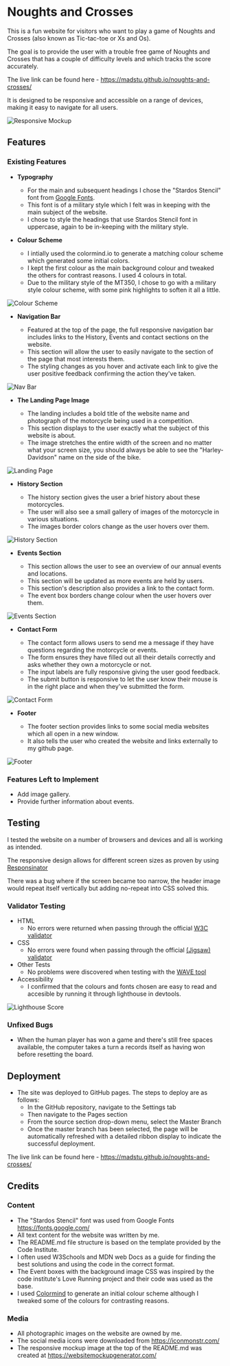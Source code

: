 # Noughts and Crosses

This is a fun website for visitors who want to play a game of Noughts and Crosses (also known as Tic-tac-toe or Xs and Os). 

The goal is to provide the user with a trouble free game of Noughts and Crosses that has a couple of difficulty levels and which tracks the score accurately.

The live link can be found here - https://madstu.github.io/noughts-and-crosses/

It is designed to be responsive and accessible on a range of devices, making it easy to navigate for all users.

![Responsive Mockup](https://raw.githubusercontent.com/MadStu/HTMLCSSEPP/main/assets/images/readme-images/responsive-website-mockup.png)

## Features 

### Existing Features

- __Typography__

  - For the main and subsequent headings I chose the "Stardos Stencil" font from [Google Fonts](https://fonts.google.com/specimen/Stardos+Stencil).
  - This font is of a military style which I felt was in keeping with the main subject of the website.
  - I chose to style the headings that use Stardos Stencil font in uppercase, again to be in-keeping with the military style.

- __Colour Scheme__

  - I intially used the colormind.io to generate a matching colour scheme which generated some initial colors.
  - I kept the first colour as the main background colour and tweaked the others for contrast reasons. I used 4 colours in total. 
  - Due to the military style of the MT350, I chose to go with a military style colour scheme, with some pink highlights to soften it all a little.

![Colour Scheme](https://raw.githubusercontent.com/MadStu/HTMLCSSEPP/main/assets/images/readme-images/colour-scheme.png)

- __Navigation Bar__

  - Featured at the top of the page, the full responsive navigation bar includes links to the History, Events and contact sections on the website.
  - This section will allow the user to easily navigate to the section of the page that most interests them. 
  - The styling changes as you hover and activate each link to give the user positive feedback confirming the action they've taken.

![Nav Bar](https://raw.githubusercontent.com/MadStu/HTMLCSSEPP/main/assets/images/readme-images/nav-bar.png)

- __The Landing Page Image__

  - The landing includes a bold title of the website name and photograph of the motorcycle being used in a competition.
  - This section displays to the user exactly what the subject of this website is about.
  - The image stretches the entire width of the screen and no matter what your screen size, you should always be able to see the "Harley-Davidson" name on the side of the bike.

![Landing Page](https://raw.githubusercontent.com/MadStu/HTMLCSSEPP/main/assets/images/readme-images/landing-image.png)

- __History Section__

  - The history section gives the user a brief history about these motorcycles.
  - The user will also see a small gallery of images of the motorcycle in various situations.
  - The images border colors change as the user hovers over them.

![History Section](https://raw.githubusercontent.com/MadStu/HTMLCSSEPP/main/assets/images/readme-images/history-image.png)

- __Events Section__

  - This section allows the user to see an overview of our annual events and locations.
  - This section will be updated as more events are held by users.
  - This section's description also provides a link to the contact form.
  - The event box borders change colour when the user hovers over them.

![Events Section](https://raw.githubusercontent.com/MadStu/HTMLCSSEPP/main/assets/images/readme-images/events-image.png)

- __Contact Form__ 

  - The contact form allows users to send me a message if they have questions regarding the motorcycle or events. 
  - The form ensures they have filled out all their details correctly and asks whether they own a motorcycle or not.
  - The input labels are fully responsive giving the user good feedback.
  - The submit button is responsive to let the user know their mouse is in the right place and when they've submitted the form.

![Contact Form](https://raw.githubusercontent.com/MadStu/HTMLCSSEPP/main/assets/images/readme-images/contact-image.png)

- __Footer__

  - The footer section provides links to some social media websites which all open in a new window.
  - It also tells the user who created the website and links externally to my github page.

![Footer](https://raw.githubusercontent.com/MadStu/HTMLCSSEPP/main/assets/images/readme-images/footer-image.png)

### Features Left to Implement

- Add image gallery.
- Provide further information about events.

## Testing 

I tested the website on a number of browsers and devices and all is working as intended.

The responsive design allows for different screen sizes as proven by using [Responsinator](https://www.responsinator.com/?url=https%3A%2F%2Fmadstu.github.io%2FHTMLCSSEPP%2F)

There was a bug where if the screen became too narrow, the header image would repeat itself vertically but adding no-repeat into CSS solved this.

### Validator Testing 

- HTML
  - No errors were returned when passing through the official [W3C validator](https://validator.w3.org/nu/?doc=https%3A%2F%2Fmadstu.github.io%2Fnoughts-and-crosses%2F)
- CSS
  - No errors were found when passing through the official [(Jigsaw) validator](https://jigsaw.w3.org/css-validator/validator?uri=https%3A%2F%2Fmadstu.github.io%2Fnoughts-and-crosses%2F&profile=css3svg&usermedium=all&warning=1&vextwarning=&lang=en)
- Other Tests
  - No problems were discovered when testing with the [WAVE tool](https://wave.webaim.org/report#/https://madstu.github.io/noughts-and-crosses/)
- Accessibility
  - I confirmed that the colours and fonts chosen are easy to read and accesible by running it through lighthouse in devtools.

![Lighthouse Score](https://raw.githubusercontent.com/MadStu/HTMLCSSEPP/main/assets/images/readme-images/lighthouse-score.png)

### Unfixed Bugs

- When the human player has won a game and there's still free spaces available, the computer takes a turn a records itself as having won before resetting the board.

## Deployment

- The site was deployed to GitHub pages. The steps to deploy are as follows: 
  - In the GitHub repository, navigate to the Settings tab 
  - Then navigate to the Pages section 
  - From the source section drop-down menu, select the Master Branch
  - Once the master branch has been selected, the page will be automatically refreshed with a detailed ribbon display to indicate the successful deployment. 

The live link can be found here - https://madstu.github.io/noughts-and-crosses/


## Credits 

### Content 

- The "Stardos Stencil" font was used from Google Fonts https://fonts.google.com/
- All text content for the website was written by me.
- The README.md file structure is based on the template provided by the Code Institute.
- I often used W3Schools and MDN web Docs as a guide for finding the best solutions and using the code in the correct format.
- The Event boxes with the background image CSS was inspired by the code institute's Love Running project and their code was used as the base.
- I used [Colormind](http://colormind.io/) to generate an initial colour scheme although I tweaked some of the colours for contrasting reasons. 

### Media

- All photographic images on the website are owned by me.
- The social media icons were downloaded from https://iconmonstr.com/
- The responsive mockup image at the top of the README.md was created at https://websitemockupgenerator.com/